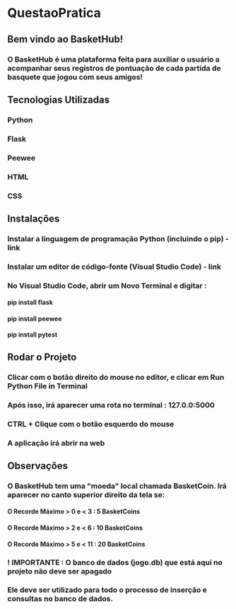 # QuestaoPratica

## Bem vindo ao BasketHub! 

### O BasketHub é uma plataforma feita para auxiliar o usuário a acompanhar seus registros de pontuação de cada partida de basquete que jogou com seus amigos! 

## Tecnologias Utilizadas 
### Python
### Flask
### Peewee
### HTML
### CSS

## Instalações 
### Instalar a linguagem de programação Python (incluindo o pip) - link
### Instalar um editor de código-fonte (Visual Studio Code) - link 
### No Visual Studio Code, abrir um Novo Terminal e digitar : 
#### pip install flask 
#### pip install peewee 
#### pip install pytest 

## Rodar o Projeto 
### Clicar com o botão direito do mouse no editor, e clicar em Run Python File in Terminal 
### Após isso, irá aparecer uma rota no terminal : 127.0.0:5000 
### CTRL + Clique com o botão esquerdo do mouse
### A aplicação irá abrir na web

## Observações 
### O BasketHub tem uma "moeda" local chamada BasketCoin. Irá aparecer no canto superior direito da tela se: 
#### O Recorde Máximo > 0 e < 3 : 5 BasketCoins 
#### O Recorde Máximo > 2 e < 6 : 10 BasketCoins
#### O Recorde Máximo > 5 e < 11 : 20 BasketCoins 

### ! IMPORTANTE : O banco de dados (jogo.db) que está aqui no projeto não deve ser apagado
### Ele deve ser utilizado para todo o processo de inserção e consultas no banco de dados. 

